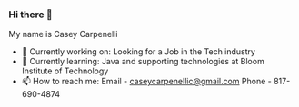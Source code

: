### Hi there 👋
My name is Casey Carpenelli
- 🔭 Currently working on: Looking for a Job in the Tech industry
- 🌱 Currently learning: Java and supporting technologies at Bloom Institute of Technology
- 📫 How to reach me: Email - caseycarpenellic@gmail.com 
                      Phone - 817-690-4874
